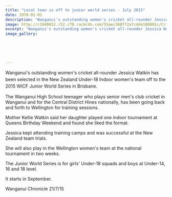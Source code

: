 ```yaml
---
title: "Local teen is off to junior world series - July 2015"
date: 1970-01-01
description: "Wanganui's outstanding women's cricket all-rounder Jessica Watkin has been selected in the New Zealand Under-18 Indoor women's team off to the 2015 WICF Junior World Series in Brisbane."
image: http://c1940652.r52.cf0.rackcdn.com/55aec360ff2a7c4de100001c/Cricket-Jessica-Watkin-U18-Jun-World-Series-21.7.gif
excerpt: "Wanganui's outstanding women's cricket all-rounder Jessica Watkin has been selected in the New Zealand Under-18 Indoor women's team off to the 2015 WICF Junior World Series in Brisbane."
image_gallery:
    
    
    
    
    
---
```


<p><span style="line-height: 1.5;">Wanganui's outstanding women's cricket all-rounder Jessica Watkin has been selected in the New Zealand Under-18 Indoor women's team off to the 2015 WICF Junior World Series in Brisbane.</span></p>
<p>The Wanganui High School teenager who plays senior men's club cricket in Wanganui and for the Central District Hines nationally, has been going back and forth to Wellington for training sessions.</p>
<p>Mother Kellie Watkin said her daughter played one indoor tournament at Queens Birthday Weekend and found she liked the format.</p>
<p>Jessica kept attending training camps and was successful at the New Zealand team trials.</p>
<p>She will also play in the Wellington women's team at the national tournament in two weeks.</p>
<p>The Junior World Series is for girls' Under-18 squads and boys at Under-14, 16 and 18 level.</p>
<p>It starts in September.</p>
<p>Wanganui Chronicle 21/7/15</p>

